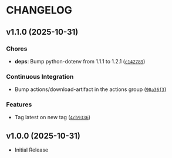 # CHANGELOG

<!-- version list -->

## v1.1.0 (2025-10-31)

### Chores

- **deps**: Bump python-dotenv from 1.1.1 to 1.2.1
  ([`c142789`](https://github.com/celine-eu/mqtt-ingestor/commit/c142789e4a8ce13b8e7d4daeeac093799929eefa))

### Continuous Integration

- Bump actions/download-artifact in the actions group
  ([`90a36f3`](https://github.com/celine-eu/mqtt-ingestor/commit/90a36f33c69c23248c95e1a6c98f1a1950c067d3))

### Features

- Tag latest on new tag
  ([`4cb9336`](https://github.com/celine-eu/mqtt-ingestor/commit/4cb93368fe74ee4cdada9eb6e6642b035b5aaf59))


## v1.0.0 (2025-10-31)

- Initial Release
